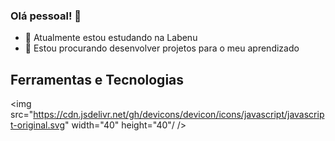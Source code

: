 ### Olá pessoal! 👋

- 🌱 Atualmente estou estudando na Labenu 
- 👯 Estou procurando desenvolver projetos para o meu aprendizado

## Ferramentas e Tecnologias
<img src="https://cdn.jsdelivr.net/gh/devicons/devicon/icons/javascript/javascript-original.svg"  width="40" height="40"/ />
